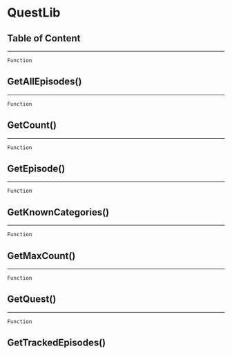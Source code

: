 QuestLib
========

Table of Content
---------------- 

<!-- toc -->

------------------------------------------------------------------------

`Function`

GetAllEpisodes()
----------------

------------------------------------------------------------------------

`Function`

GetCount()
----------

------------------------------------------------------------------------

`Function`

GetEpisode()
------------

------------------------------------------------------------------------

`Function`

GetKnownCategories()
--------------------

------------------------------------------------------------------------

`Function`

GetMaxCount()
-------------

------------------------------------------------------------------------

`Function`

GetQuest()
----------

------------------------------------------------------------------------

`Function`

GetTrackedEpisodes()
--------------------
